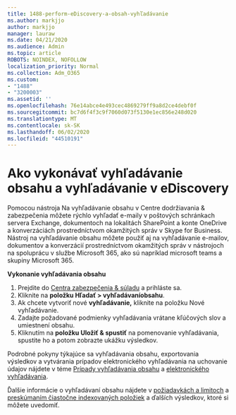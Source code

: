 ```yaml
---
title: 1488-perform-eDiscovery-a-obsah-vyhľadávanie
ms.author: markjjo
author: markjjo
manager: lauraw
ms.date: 04/21/2020
ms.audience: Admin
ms.topic: article
ROBOTS: NOINDEX, NOFOLLOW
localization_priority: Normal
ms.collection: Adm_O365
ms.custom:
- "1488"
- "3200003"
ms.assetid: ''
ms.openlocfilehash: 76e14abce4e493cec4869279ff9a8d2ce4debf0f
ms.sourcegitcommit: bc7d6f4f3c9f7060d073f5130e1ec856e248d020
ms.translationtype: MT
ms.contentlocale: sk-SK
ms.lasthandoff: 06/02/2020
ms.locfileid: "44510191"
---
```

# <a name="how-to-perform-content-searches-and-ediscovery-searches"></a>Ako vykonávať vyhľadávanie obsahu a vyhľadávanie v eDiscovery

Pomocou nástroja Na vyhľadávanie obsahu v Centre dodržiavania & zabezpečenia môžete rýchlo vyhľadať e-maily v poštových schránkach servera Exchange, dokumentoch na lokalitách SharePoint a konte OneDrive a konverzáciách prostredníctvom okamžitých správ v Skype for Business. Nástroj na vyhľadávanie obsahu môžete použiť aj na vyhľadávanie e-mailov, dokumentov a konverzácií prostredníctvom okamžitých správ v nástrojoch na spoluprácu v službe Microsoft 365, ako sú napríklad microsoft teams a skupiny Microsoft 365.

**Vykonanie vyhľadávania obsahu**

1. Prejdite do [Centra zabezpečenia & súladu](https://protection.office.com) a prihláste sa.
2. Kliknite na **položku Hľadať > vyhľadávaníobsahu**.
3. Ak chcete vytvoriť nové **vyhľadávanie,** kliknite na položku Nové vyhľadávanie.
4. Zadajte požadované podmienky vyhľadávania vrátane kľúčových slov a umiestnení obsahu.  
5. Kliknutím na **položku Uložiť & spustiť** na pomenovanie vyhľadávania, spustite ho a potom zobrazte ukážku výsledkov.

Podrobné pokyny týkajúce sa vyhľadávania obsahu, exportovania výsledkov a vytvárania prípadov elektronického vyhľadávania na uchovanie údajov nájdete v téme [Prípady vyhľadávania obsahu](https://docs.microsoft.com/microsoft-365/compliance/content-search) a [elektronického vyhľadávania](https://docs.microsoft.com/microsoft-365/compliance/ediscovery-cases).

Ďalšie informácie o vyhľadávaní obsahu nájdete v [požiadavkách a limitoch](https://docs.microsoft.com/microsoft-365/compliance/limits-for-content-search) a [preskúmaním čiastočne indexovaných položiek](https://docs.microsoft.com/microsoft-365/compliance/investigating-partially-indexed-items-in-ediscovery) a ďalších výsledkov, ktoré si môžete uvedomiť.